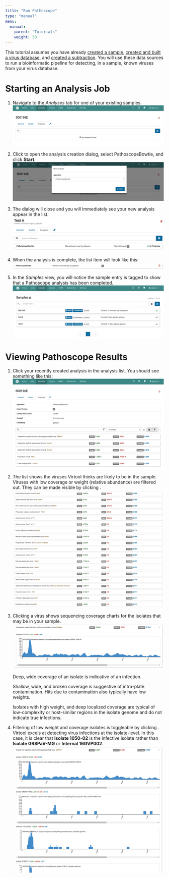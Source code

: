 ```yaml
---
title: "Run Pathoscope"
type: "manual"
menu:
  manual:
    parent: "Tutorials"
    weight: 50
---
```


This tutorial assumes you have already [created a sample](/docs/manual/tut_create_sample/), [created and built a virus database](/docs/manual/tut_build_db/), and [created a subtraction](/docs/manual/tut_create_sub/). You will use these data sources to run a bioinformatic pipeline for detecting, in a sample, known viruses from your virus database.

# Starting an Analysis Job

1. Navigate to the _Analyses_ tab for one of your existing samples.
   !["Empty analysis list](empty.png)

2. Click <i class="fa fa-edit"></i> to open the analysis creation dialog, select PathoscopeBowtie, and click <i class="fa fa-play"></i> **Start**.
   !["Analysis dialog"](dialog.png)

3. The dialog will close and you will immediately see your new analysis appear in the list.
   !["Pathoscope running"](running.png)

4. When the analysis is complete, the list item will look like this:
   !["Pathoscope complete"](complete.png)

5. In the _Samples_ view, you will notice the sample entry is tagged to show that a Pathoscope analysis has been completed.
   !["Pathoscope sample tag"](tag.png)

# Viewing Pathoscope Results

1. Click your recently created analysis in the analysis list. You should see something like this:
   !["Pathoscope sample tag"](initial.png)

2. The list shows the viruses Virtool thinks are likely to be in the sample. Viruses with low coverage or weight (relative abundance) are filtered out. They can be made visible by clicking <i class="fa fa-filter"></i>.
   !["Pathoscope unfiltered"](unfiltered.png)

3. Clicking a virus shows sequencing coverage charts for the isolates that may be in your sample.
   !["Pathoscope coverage filtered"](coverage_filtered.png)

   Deep, wide coverage of an isolate is indicative of an infection.

   Shallow, wide, and broken coverage is suggestive of intra-plate contamination. Hits due to contamination also typically have low weights.

   Isolates with high weight, and deep localized coverage are typical of low-complexity or host-similar regions in the isolate genome and do not indicate true infections.

4. Filtering of low weight and coverage isolates is toggleable by clicking <i class="fa fa-filter"></i>. Virtool excels at detecting virus infections at the isolate-level. In this case, it is clear that **Isolate 1050-02** is the infective isolate rather than **Isolate GRSPaV-MG** or **Internal 16GVP002**.
   !["Pathoscope unfiltered"](coverage_unfiltered.png)
